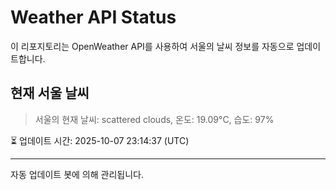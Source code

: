 
# Weather API Status

이 리포지토리는 OpenWeather API를 사용하여 서울의 날씨 정보를 자동으로 업데이트합니다.

## 현재 서울 날씨
> 서울의 현재 날씨: scattered clouds, 온도: 19.09°C, 습도: 97%

⏳ 업데이트 시간: 2025-10-07 23:14:37 (UTC)

---
자동 업데이트 봇에 의해 관리됩니다.
